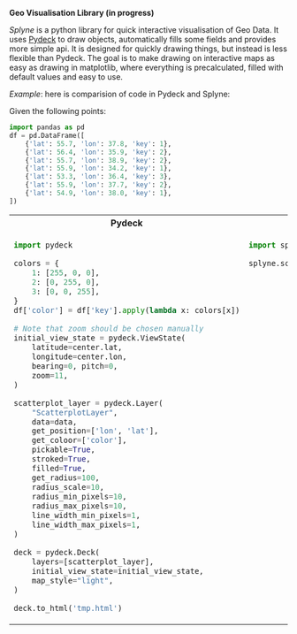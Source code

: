 **Geo Visualisation Library (in progress)**

*Splyne* is a python library for quick interactive visualisation of Geo Data. It uses [Pydeck](https://pydeck.gl) to draw objects, automatically fills some fields and provides more simple api. It is designed for quickly drawing things, but instead is less flexible than Pydeck. The goal is to make drawing on interactive maps as easy as drawing in matplotlib, where everything is precalculated, filled with default values and easy to use.


*Example*: here is comparision of code in Pydeck and Splyne:

Given the following points:
```python
import pandas as pd
df = pd.DataFrame([
    {'lat': 55.7, 'lon': 37.8, 'key': 1},
    {'lat': 56.4, 'lon': 35.9, 'key': 2},
    {'lat': 55.7, 'lon': 38.9, 'key': 2},
    {'lat': 55.9, 'lon': 34.2, 'key': 1},
    {'lat': 53.3, 'lon': 36.4, 'key': 3},
    {'lat': 55.9, 'lon': 37.7, 'key': 2},
    {'lat': 54.9, 'lon': 38.0, 'key': 1},
])
```

<table>
<tr> 
    <th> Pydeck </th> <th> Splyne </th>
</tr>
<tr>
<td valign="top">

```python
import pydeck

colors = {
    1: [255, 0, 0],
    2: [0, 255, 0],
    3: [0, 0, 255],
}
df['color'] = df['key'].apply(lambda x: colors[x])

# Note that zoom should be chosen manually
initial_view_state = pydeck.ViewState(
    latitude=center.lat,
    longitude=center.lon,
    bearing=0, pitch=0,
    zoom=11,
)

scatterplot_layer = pydeck.Layer(
    "ScatterplotLayer",
    data=data,
    get_position=['lon', 'lat'],
    get_coloor=['color'],
    pickable=True,
    stroked=True,
    filled=True,
    get_radius=100,
    radius_scale=10,
    radius_min_pixels=10,
    radius_max_pixels=10,
    line_width_min_pixels=1,
    line_width_max_pixels=1,
)

deck = pydeck.Deck(
    layers=[scatterplot_layer],
    initial_view_state=initial_view_state,
    map_style="light",
)

deck.to_html('tmp.html')
```
    
</td>
<td valign="top">
    
```python
import splyne

splyne.scatterplot(data=df, color='key')
```
    
</td>
</tr>
</table>
